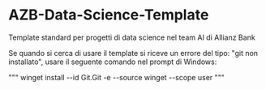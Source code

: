 # AZB-Data-Science-Template
 Template standard per progetti di data science nel team AI di Allianz Bank


Se quando si cerca di usare il template si riceve un errore del tipo: "git non installato", usare il seguente comando nel prompt di Windows:

"""
winget install --id Git.Git -e --source winget --scope user
"""
